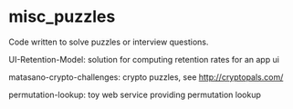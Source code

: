 # misc_puzzles

Code written to solve puzzles or interview questions.

UI-Retention-Model: solution for computing retention rates for an app ui

matasano-crypto-challenges: crypto puzzles, see http://cryptopals.com/

permutation-lookup: toy web service providing permutation lookup